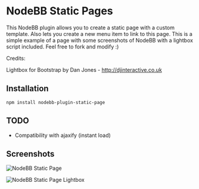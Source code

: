 # NodeBB Static Pages

This NodeBB plugin allows you to create a static page with a custom template. Also lets you create a new menu item to link to this page. This is a simple example of a page with some screenshots of NodeBB with a lightbox script included. Feel free to fork and modify :)

Credits:

Lightbox for Bootstrap
by Dan Jones - http://djinteractive.co.uk

## Installation

    npm install nodebb-plugin-static-page

## TODO

* Compatibility with ajaxify (instant load)

## Screenshots

![NodeBB Static Page](http://i.imgur.com/ujFzIfP.png)

![NodeBB Static Page Lightbox](http://i.imgur.com/aF9u101.png)